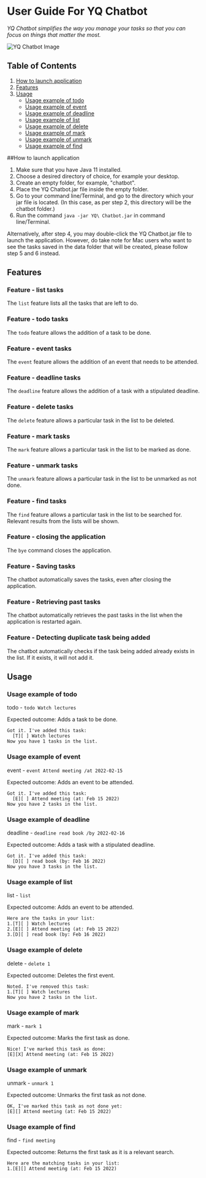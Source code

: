 # User Guide For YQ Chatbot

*YQ Chatbot simplifies the way you manage your tasks so that you can focus on things that matter the most.*

![YQ Chatbot Image](https://yuqitanyq.github.io/ip/Ui.png)

## Table of Contents
1. [How to launch application](#how-to-launch-application)
2. [Features](#features)
3. [Usage](#usage)
    - [Usage example of todo](#usage-example-of-todo)
    - [Usage example of event](#usage-example-of-event)
    - [Usage example of deadline](#usage-example-of-deadline)
    - [Usage example of list](#usage-example-of-list)
    - [Usage example of delete](#usage-example-of-delete)
    - [Usage example of mark](#usage-example-of-mark)
    - [Usage example of unmark](#usage-example-of-unmark)
    - [Usage example of find](#usage-example-of-find)

##How to launch application
1. Make sure that you have Java 11 installed.
2. Choose a desired directory of choice, for example your desktop.
3. Create an empty folder, for example, "chatbot".
4. Place the YQ Chatbot.jar file inside the empty folder.
5. Go to your command line/Terminal, and go to the directory which 
your jar file is located. (In this case, as per step 2, this directory will be the chatbot folder.)
6. Run the command `java -jar YQ\ Chatbot.jar` in command line/Terminal.  

Alternatively, after step 4, you may double-click the YQ Chatbot.jar file to launch the application.
However, do take note for Mac users who want to see the tasks saved in the data folder that will be created,
please follow step 5 and 6 instead.


## Features

### Feature - list tasks 

The `list` feature lists all the tasks that are left to do.

### Feature - todo tasks

The `todo` feature allows the addition of a task to be done.

### Feature - event tasks

The `event` feature allows the addition of an event that needs to be attended.

### Feature - deadline tasks

The `deadline` feature allows the addition of a task with a stipulated deadline.

### Feature - delete tasks

The `delete` feature allows a particular task in the list to be deleted.

### Feature - mark tasks

The `mark` feature allows a particular task in the list to be marked as done.

### Feature - unmark tasks

The `unmark` feature allows a particular task in the list to be unmarked as not done.

### Feature - find tasks

The `find` feature allows a particular task in the list to be searched for. 
Relevant results from the lists will be shown.

### Feature - closing the application

The `bye` command closes the application.

### Feature - Saving tasks

The chatbot automatically saves the tasks, even after closing the application.

### Feature - Retrieving past tasks

The chatbot automatically retrieves the past tasks in the list when the application is restarted again.

### Feature - Detecting duplicate task being added

The chatbot automatically checks if the task being added already exists in the list.
If it exists, it will not add it.

## Usage  

### Usage example of todo 
todo - `todo Watch lectures`

Expected outcome:
Adds a task to be done.
```
Got it. I've added this task:
  [T][ ] Watch lectures
Now you have 1 tasks in the list.
```  
### Usage example of event
event - `event Attend meeting /at 2022-02-15`

Expected outcome:
Adds an event to be attended.
```
Got it. I've added this task:
  [E][ ] Attend meeting (at: Feb 15 2022)
Now you have 2 tasks in the list.
```
### Usage example of deadline
deadline - `deadline read book /by 2022-02-16`

Expected outcome:
Adds a task with a stipulated deadline.
```
Got it. I've added this task:
  [D][ ] read book (by: Feb 16 2022)
Now you have 3 tasks in the list.
```
### Usage example of list
list - `list`

Expected outcome:
Adds an event to be attended.
```
Here are the tasks in your list:
1.[T][ ] Watch lectures
2.[E][ ] Attend meeting (at: Feb 15 2022)
3.[D][ ] read book (by: Feb 16 2022)
```
### Usage example of delete
delete - `delete 1`

Expected outcome:
Deletes the first event.
```
Noted. I've removed this task:
1.[T][ ] Watch lectures
Now you have 2 tasks in the list.
```
### Usage example of mark
mark - `mark 1`

Expected outcome:
Marks the first task as done.
```
Nice! I've marked this task as done:
[E][X] Attend meeting (at: Feb 15 2022)
```
### Usage example of unmark
unmark - `unmark 1`

Expected outcome:
Unmarks the first task as not done.
```
OK, I've marked this task as not done yet:
[E][] Attend meeting (at: Feb 15 2022)
```
### Usage example of find
find - `find meeting`

Expected outcome:
Returns the first task as it is a relevant search.
```
Here are the matching tasks in your list:
1.[E][] Attend meeting (at: Feb 15 2022)
```